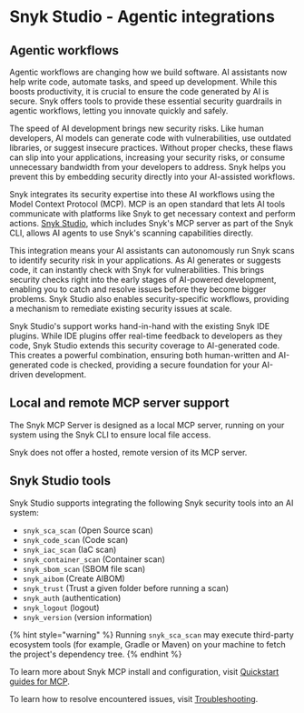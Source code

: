 # Snyk Studio - Agentic integrations

## Agentic workflows

Agentic workflows are changing how we build software. AI assistants now help write code, automate tasks, and speed up development. While this boosts productivity, it is crucial to ensure the code generated by AI is secure. Snyk offers tools to provide these essential security guardrails in agentic workflows, letting you innovate quickly and safely.

The speed of AI development brings new security risks. Like human developers, AI models can generate code with vulnerabilities, use outdated libraries, or suggest insecure practices. Without proper checks, these flaws can slip into your applications, increasing your security risks, or consume unnecessary bandwidth from your developers to address. Snyk helps you prevent this by embedding security directly into your AI-assisted workflows.

Snyk integrates its security expertise into these AI workflows using the Model Context Protocol (MCP). MCP is an open standard that lets AI tools communicate with platforms like Snyk to get necessary context and perform actions. [Snyk Studio](../../discover-snyk/getting-started/glossary.md#snyk-studio), which includes Snyk's MCP server as part of the Snyk CLI, allows AI agents to use Snyk's scanning capabilities directly.

This integration means your AI assistants can autonomously run Snyk scans to identify security risk in your applications. As AI generates or suggests code, it can instantly check with Snyk for vulnerabilities. This brings security checks right into the early stages of AI-powered development, enabling you to catch and resolve issues before they become bigger problems. Snyk Studio also enables security-specific workflows, providing a mechanism to remediate existing security issues at scale.

Snyk Studio's support works hand-in-hand with the existing Snyk IDE plugins. While IDE plugins offer real-time feedback to developers as they code, Snyk Studio extends this security coverage to AI-generated code. This creates a powerful combination, ensuring both human-written and AI-generated code is checked, providing a secure foundation for your AI-driven development.

## Local and remote MCP server support

The Snyk MCP Server is designed as a local MCP server, running on your system using the Snyk CLI to ensure local file access.

Snyk does not offer a hosted, remote version of its MCP server.

## Snyk Studio tools

Snyk Studio supports integrating the following Snyk security tools into an AI system:

* `snyk_sca_scan` (Open Source scan)
* `snyk_code_scan` (Code scan)
* `snyk_iac_scan` (IaC scan)
* `snyk_container_scan` (Container scan)
* `snyk_sbom_scan` (SBOM file scan)
* `snyk_aibom` (Create AIBOM)
* `snyk_trust` (Trust a given folder before running a scan)
* `snyk_auth` (authentication)
* `snyk_logout` (logout)
* `snyk_version` (version information)

{% hint style="warning" %}
Running `snyk_sca_scan` may execute third-party ecosystem tools (for example, Gradle or Maven) on your machine to fetch the project's dependency tree.
{% endhint %}

To learn more about Snyk MCP install and configuration, visit [Quickstart guides for MCP](quickstart-guides-for-snyk-studio/).

To learn how to resolve encountered issues, visit [Troubleshooting](troubleshooting.md).
